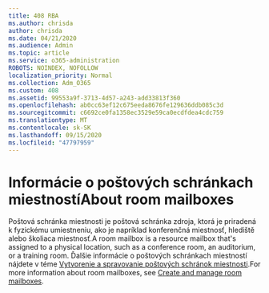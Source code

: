 ```yaml
---
title: 408 RBA
ms.author: chrisda
author: chrisda
ms.date: 04/21/2020
ms.audience: Admin
ms.topic: article
ms.service: o365-administration
ROBOTS: NOINDEX, NOFOLLOW
localization_priority: Normal
ms.collection: Adm_O365
ms.custom: 408
ms.assetid: 99553a9f-3713-4d57-a243-add33813f360
ms.openlocfilehash: ab0cc63ef12c675eeda8676fe129636ddb085c3d
ms.sourcegitcommit: c6692ce0fa1358ec3529e59ca0ecdfdea4cdc759
ms.translationtype: MT
ms.contentlocale: sk-SK
ms.lasthandoff: 09/15/2020
ms.locfileid: "47797959"
---
```

# <a name="about-room-mailboxes"></a><span data-ttu-id="45a65-102">Informácie o poštových schránkach miestností</span><span class="sxs-lookup"><span data-stu-id="45a65-102">About room mailboxes</span></span>

<span data-ttu-id="45a65-103">Poštová schránka miestnosti je poštová schránka zdroja, ktorá je priradená k fyzickému umiestneniu, ako je napríklad konferenčná miestnosť, hlediště alebo školiaca miestnosť.</span><span class="sxs-lookup"><span data-stu-id="45a65-103">A room mailbox is a resource mailbox that's assigned to a physical location, such as a conference room, an auditorium, or a training room.</span></span> <span data-ttu-id="45a65-104">Ďalšie informácie o poštových schránkach miestností nájdete v téme [Vytvorenie a spravovanie poštových schránok miestnosti](https://go.microsoft.com/fwlink/p/?linkid=717533).</span><span class="sxs-lookup"><span data-stu-id="45a65-104">For more information about room mailboxes, see [Create and manage room mailboxes](https://go.microsoft.com/fwlink/p/?linkid=717533).</span></span>
